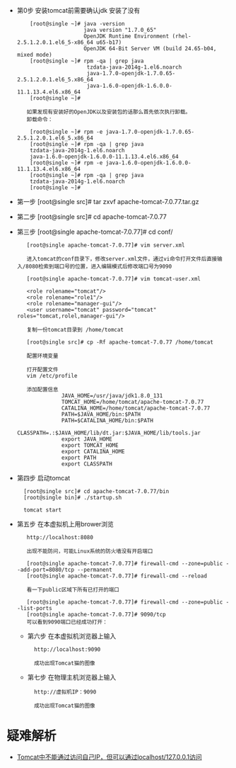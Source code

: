 * 第0步  安装tomcat前需要确认jdk 安装了没有
          
          [root@single ~]# java -version
                           java version "1.7.0_65"
                           OpenJDK Runtime Environment (rhel-2.5.1.2.0.1.el6_5-x86_64 u65-b17)
                           OpenJDK 64-Bit Server VM (build 24.65-b04, mixed mode)
          [root@single ~]# rpm -qa | grep java
                            tzdata-java-2014g-1.el6.noarch
                            java-1.7.0-openjdk-1.7.0.65-2.5.1.2.0.1.el6_5.x86_64
                            java-1.6.0-openjdk-1.6.0.0-11.1.13.4.el6.x86_64
          [root@single ~]# 

         如果发现有安装好的OpenJDK以及安装包的话那么首先依次执行卸载。
         卸载命令：

          [root@single ~]# rpm -e java-1.7.0-openjdk-1.7.0.65-2.5.1.2.0.1.el6_5.x86_64
          [root@single ~]# rpm -qa | grep java
          tzdata-java-2014g-1.el6.noarch
          java-1.6.0-openjdk-1.6.0.0-11.1.13.4.el6.x86_64
          [root@single ~]# rpm -e java-1.6.0-openjdk-1.6.0.0-11.1.13.4.el6.x86_64
          [root@single ~]# rpm -qa | grep java
          tzdata-java-2014g-1.el6.noarch
          [root@single ~]# 

* 第一步  [root@single src]# tar zxvf apache-tomcat-7.0.77.tar.gz 
* 第二步  [root@single src]# cd apache-tomcat-7.0.77
* 第三步  [root@single apache-tomcat-7.0.77]# cd conf/
  
         [root@single apache-tomcat-7.0.77]# vim server.xml

         进入tomcat的conf目录下，修改server.xml文件，通过vi命令打开文件后直接输入/8080检索到端口号的位置，进入编辑模式后修改端口号为9090

         [root@single apache-tomcat-7.0.77]# vim tomcat-user.xml
         
         <role rolename="tomcat"/>
         <role rolename="role1"/>
         <role rolename="manager-gui"/>
         <user username="tomcat" password="tomcat" roles="tomcat,rolel,manager-gui"/>
         
         复制一份tomcat目录到 /home/tomcat
         
         [root@single src]# cp -Rf apache-tomcat-7.0.77 /home/tomcat

         配置环境变量
         
         打开配置文件
         vim /etc/profile

         添加配置信息
                    JAVA_HOME=/usr/java/jdk1.8.0_131
                    TOMCAT_HOME=/home/tomcat/apache-tomcat-7.0.77
                    CATALINA_HOME=/home/tomcat/apache-tomcat-7.0.77
                    PATH=$JAVA_HOME/bin:$PATH
                    PATH=$CATALINA_HOME/bin:$PATH
                    CLASSPATH=.:$JAVA_HOME/lib/dt.jar:$JAVA_HOME/lib/tools.jar
                    export JAVA_HOME
                    export TOMCAT_HOME
                    export CATALINA_HOME
                    export PATH
                    export CLASSPATH
     
       
         
 * 第四步 启动tomcat
 
         [root@single src]# cd apache-tomcat-7.0.77/bin
         [root@single bin]# ./startup.sh  
         
         tomcat start
         
  * 第五步 在本虚拟机上用brower浏览
  
           http://localhost:8080
           
           出现不能防问，可能Linux系统的防火墙没有开启端口
           
           [root@single apache-tomcat-7.0.77]# firewall-cmd --zone=public --add-port=8080/tcp --permanent
           [root@single apache-tomcat-7.0.77]# firewall-cmd --reload
           
           看一下public区域下所有已打开的端口
           
           [root@single apache-tomcat-7.0.77]# firewall-cmd --zone=public --list-ports
           [root@single apache-tomcat-7.0.77]# 9090/tcp
           可以看到9090端口已经成功打开：
     
    * 第六步 在本虚拟机浏览器上输入
    
            http://localhost:9090
            
            成功出现Tomcat猫的图像
            
            
     * 第七步 在物理主机浏览器上输入
         
             http://虚拟机IP：9090
             
             成功出现Tomcat猫的图像
             

# 疑难解析

* [Tomcat中不能通过访问自己IP，但可以通过localhost/127.0.0.1访问](https://www.cnblogs.com/12three/p/11127338.html)
